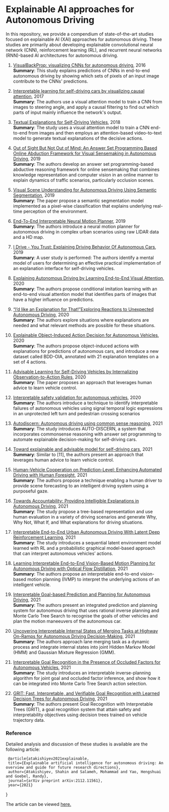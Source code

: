 # Explainable AI approaches for Autonomous Driving
In this repository, we provide a compendium of state-of-the-art studies focused on explainable AI (XAI) approaches for autonomous driving. These studies are primarily about developing explainable convolutional neural network (CNN), reinforcement learning (RL), and recurrent neural  networks (RNN)-based AI architectures for autonomous driving. 

1. [VisualBackProp: visualizing CNNs for autonomous driving](https://arxiv.org/abs/1611.05418v1), 2016 </br>
**Summary**: This study explains predictions of CNNs in end-to-end autonomous driving by showing which sets of pixels of an input image contribute to the CNNs' predictions. 

2. [Interpretable learning for self-driving cars by visualizing causal attention](https://openaccess.thecvf.com/content_iccv_2017/html/Kim_Interpretable_Learning_for_ICCV_2017_paper.html), 2017 </br>
**Summary**: The authors use a visual attention model to train a CNN from images to steering angle, and apply a causal filtering to find out which parts of input mainly influence the network's output. 

3. [Textual Explanations for Self-Driving Vehicles](https://openaccess.thecvf.com/content_ECCV_2018/html/Jinkyu_Kim_Textual_Explanations_for_ECCV_2018_paper.html), 2018 </br>
**Summary**: The study uses a visual attention model to train a CNN end-to-end from images and then employs an attention-based video-to-text model to generate textual explanations of the decisive actions. 

4. [Out of Sight But Not Out of Mind: An Answer Set Programming Based Online Abduction Framework for Visual Sensemaking in Autonomous Driving](https://www.ijcai.org/proceedings/2019/260), 2019 </br>
**Summary**: The authors develop an answer set programming-based abductive reasoning framework for online sensemaking that combines knowledge representation and computer vision in an online manner to explain dynamics of traffic scenarios, particularly occlusion scenes.

5. [Visual Scene Understanding for Autonomous Driving Using Semantic Segmentation](https://link.springer.com/chapter/10.1007/978-3-030-28954-6_15), 2019 </br>
**Summary**: The paper propose a semantic segmentation model implemented as a pixel-wise classification that explains underlying real-time perception of the environment.

6. [End-To-End Interpretable Neural Motion Planner](https://openaccess.thecvf.com/content_CVPR_2019/html/Zeng_End-To-End_Interpretable_Neural_Motion_Planner_CVPR_2019_paper.html), 2019 </br>
**Summary**: The authors introduce a neural motion planner for autonomous driving in complex urban scenarios using raw LIDAR data and a HD map.

7. [ I Drive - You Trust: Explaining Driving Behavior Of Autonomous Cars](https://dl.acm.org/doi/abs/10.1145/3290607.3312817?casa_token=2L1pKflGKisAAAAA:_K-4szLXrBBbdUFByQ4r3vJvABTHFdnmZ2QGTy49NhWIFJtVzUQuedpvXPIdviNLIP9x6BuUxwLl), 2019 </br>
**Summary**: A user study is performed: The authors identify a mental model of users for determining an effective practical implementation of an explanation interface for self-driving vehicles.

8. [Explaining Autonomous Driving by Learning End-to-End Visual Attention](https://openaccess.thecvf.com/content_CVPRW_2020/html/w20/Cultrera_Explaining_Autonomous_Driving_by_Learning_End-to-End_Visual_Attention_CVPRW_2020_paper.html), 2020 </br>
**Summary**: The authors propose conditional imitation learning with an end-to-end visual attention model that identifies parts of images that have a higher influence on predictions.

9. [“I’d like an Explanation for That!”Exploring Reactions to Unexpected Autonomous Driving](https://dl.acm.org/doi/abs/10.1145/3379503.3403554?casa_token=mZfjuDrG404AAAAA:pFmM2MD1wiEGbck3CRIMSjdLbhZgxOEoY4Y4HxKyBcbKFfBOpSx1HVeQSUgsU9dHSQtZBUywjZ0P), 2020 </br>
**Summary**: The authors explore situations where explanations are needed and what relevant methods are possible for these situations.

10. [Explainable Object-Induced Action Decision for Autonomous Vehicles](https://openaccess.thecvf.com/content_CVPR_2020/html/Xu_Explainable_Object-Induced_Action_Decision_for_Autonomous_Vehicles_CVPR_2020_paper.html), 2020 </br>
**Summary**: The authors propose object-induced actions with explanations for predictions of autonomous cars, and introduce a new dataset called BDD-OIA, annotated with 21 explanation templates on a set of 4 actions.

11. [Advisable Learning for Self-Driving Vehicles by Internalizing Observation-to-Action Rules](https://openaccess.thecvf.com/content_CVPR_2020/html/Kim_Advisable_Learning_for_Self-Driving_Vehicles_by_Internalizing_Observation-to-Action_Rules_CVPR_2020_paper.html), 2020 </br>
**Summary**: The paper proposes an approach that leverages human advice to learn vehicle control.

12. [Interpretable safety validation for autonomous vehicles](https://ieeexplore.ieee.org/abstract/document/9294490), 2020 </br>
**Summary**: The authors introduce a technique to identify interpretable failures of autonomous vehicles using signal temporal logic expressions in an unprotected left turn and pedestrian crossing scenarios

13. [Autodiscern: Autonomous driving using common sense reasoning](https://arxiv.org/abs/2110.13606), 2021 </br>
**Summary**: The study introduces AUTO-DISCERN, a system that incorporates commonsense reasoning with answer set programming to automate explainable decision-making for self-driving cars.

14. [Toward explainable and advisable model for self-driving cars](https://onlinelibrary.wiley.com/doi/full/10.1002/ail2.56), 2021 </br>
**Summary**: Similar to [11], the authors present an approach that leverages human advice to learn vehicle control.

15. [Human-Vehicle Cooperation on Prediction-Level: Enhancing Automated Driving with Human Foresight](https://ieeexplore.ieee.org/abstract/document/9669247?casa_token=6bmn5am8jJYAAAAA:JcnJyCi3anhYmEcKYdgDWnAaD48CJfdetGLcCVTZmD1FC0EhEWTquOaEfmEV62oHsF2KViqB), 2021 </br>
**Summary**: The authors propose a technique enabling a human driver to provide scene forecasting to an intelligent driving system using a purposeful gaze.

16. [Towards Accountability: Providing Intelligible Explanations in Autonomous Driving](https://ieeexplore.ieee.org/abstract/document/9575917?casa_token=z32codFXOBoAAAAA:CNk_iqWA55yViWLjCLnGns6KadoE2GuHsFBp0XWmyUD6VX5-ZL2Tm0e_xcZdru82bU9E1dk3), 2021 </br>
**Summary**: The study propose a tree-based representation and use human evaluation in a variety of driving scenarios and generate Why, Why Not, What If, and What explanations for driving situations.

17. [Interpretable End-to-End Urban Autonomous Driving With Latent Deep Reinforcement Learning](https://ieeexplore.ieee.org/abstract/document/9346000?casa_token=QVOn9WP5hT4AAAAA:AouY-wnaPy3yR7RBO4ZfSnJQsOAENMgIh3CgwIOvRfFJFq3JfVw_3QC5ihT9zRqaHFhvJvVC), 2021 </br>
**Summary**: The study introduces a sequential latent environment model learned with RL and a probabilistic graphical model-based approach that can interpret autonomous vehicles’ actions. 

18. [Learning Interpretable End-to-End Vision-Based Motion Planning for Autonomous Driving with Optical Flow Distillation](https://ieeexplore.ieee.org/abstract/document/9561334?casa_token=-b497m0SHTAAAAAA:dIoFX2iTBU3wxrNTYO_1DLVLnSJXZiPd9luQDBp6hg-av1ROQ7I_j67jvDLyd--p3Rl4mKV7), 2021 </br>
**Summary**: The authors propose an interpretable end-to-end vision-based motion planning (IVMP) to interpret the underlying actions of an intelligent vehicle.

19. [Interpretable Goal-based Prediction and Planning for Autonomous Driving](https://ieeexplore.ieee.org/abstract/document/9560849?casa_token=knn0E8YqAN8AAAAA:GnWJPKpGZsO4hY_2ieqDAo_QLhCnsyNtdi36Rk-27Kg_qmiaEs4th26vblnZDZovXidD7o7X), 2021 </br>
**Summary**: The authors present an integrated prediction and planning system for autonomous driving that uses rational inverse planning and Monte Carlo Tree Search to recognise the goals of other vehicles and plan the motion maneeuvers of the autonomous car.

20. [Uncovering Interpretable Internal States of Merging Tasks at Highway On-Ramps for Autonomous Driving Decision-Making](https://ieeexplore.ieee.org/abstract/document/9512609?casa_token=SGeImCnfH4sAAAAA:JFHQAbCjUkn2up7YD5VuVTiljQqmrZszN0qCvvVfSJYredH69acbJZi-UFewk-L6rHNhGlbe), 2021 </br>
**Summary**: The authors approach lane merging task as a dynamic process and integrate internal states into joint Hidden Markov Model (HMM) and Gaussian Mixture Regression (GMM).

21. [Interpretable Goal Recognition in the Presence of Occluded Factors for Autonomous Vehicles](https://ieeexplore.ieee.org/abstract/document/9635903?casa_token=KY7slSt4mFsAAAAA:tYdC2LG8vEaihQw4z4joDSuHC7AtjtGQcu75kdIx8NldmYwxiKAFdYUEGm1ke4cB4A8rYpSV), 2021 </br>
**Summary**: The study introduces an interpretable inverse-planning algorithm for joint goal and occluded factor inference, and show how it can be integrated into Monte Carlo Tree Search action selection.

22. [GRIT: Fast, Interpretable, and Verifiable Goal Recognition with Learned Decision Trees for Autonomous Driving](https://ieeexplore.ieee.org/abstract/document/9636279?casa_token=klfgL_8NLVMAAAAA:JY1CZ2Te_1aq7whGbjJDw1vxStmq_JqrXaLMgl1b6PKDAOHvGYBnIGQa0BadmiM0TMWf-AY5), 2021 </br>
**Summary**: The authors present Goal Recognition with Interpretable Trees (GRIT), a goal recognition system that attain safety and interpretability
objectives using decision trees trained on vehicle trajectory data.

### Reference

Detailed analysis and discussion of these studies is available are the following article:
     
     @article{atakishiyev2021explainable,
     title={Explainable artificial intelligence for autonomous driving: An overview and guide for future research directions},
     author={Atakishiyev, Shahin and Salameh, Mohammad and Yao, Hengshuai and Goebel, Randy},
     journal={arXiv preprint arXiv:2112.11561},
     year={2021}
}

The article can be viewed [here.](https://arxiv.org/abs/2112.11561)
